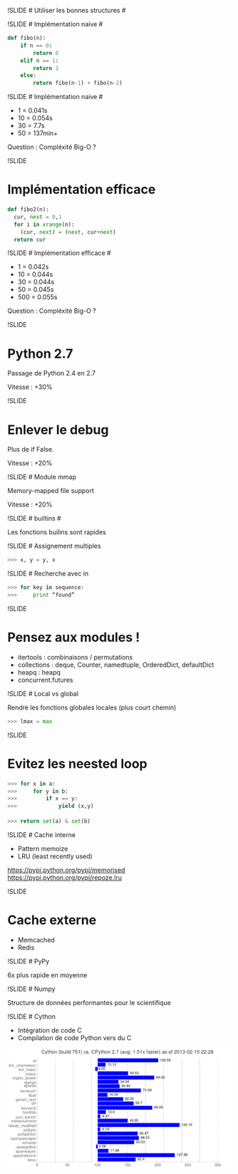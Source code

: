 !SLIDE
# Utiliser les bonnes structures #

!SLIDE
# Implémentation naive #

```python
def fibo(n):
    if n == 0:
        return 0
    elif n == 1:
        return 1
    else:
        return fibo(n-1) + fibo(n-2)
```

!SLIDE
# Implémentation naive #

* 1 =  0.041s
* 10 = 0.054s
* 30 = 7.7s
* 50 = 137min+

Question : Compléxité Big-O ?

!SLIDE
# Implémentation efficace #

```python
def fibo2(n):
  cur, next = 0,1
  for i in xrange(n):
    (cur, next) = (next, cur+next)
  return cur
```

!SLIDE
# Implémentation efficace #

* 1 = 0.042s
* 10 = 0.044s
* 30 = 0.044s
* 50 = 0.045s
* 500 = 0.055s

Question : Compléxité Big-O ?

!SLIDE
# Python 2.7

Passage de Python 2.4 en 2.7

Vitesse : +30%

!SLIDE
# Enlever le debug

Plus de if False.

Vitesse : +20%

!SLIDE
# Module mmap

Memory-mapped file support

Vitesse : +20%

!SLIDE
# builtins #

Les fonctions builins sont rapides

!SLIDE
# Assignement multiples

```python
>>> x, y = y, x
```

!SLIDE
# Recherche avec in

```python
>>> for key in sequence:
>>>     print “found”
```

!SLIDE
# Pensez aux modules !

* itertools : combinaisons / permutations
* collections : deque, Counter, namedtuple, OrderedDict, defaultDict
* heapq : heapq
* concurrent.futures

!SLIDE 
# Local vs global

Rendre les fonctions globales locales (plus court chemin)

```python
>>> lmax = max
```

!SLIDE 
# Evitez les neested loop 

```python
>>> for x in a:
>>>     for y in b:
>>>         if x == y:
>>>             yield (x,y)

>>> return set(a) & set(b)
```

!SLIDE
# Cache interne

* Pattern memoize
* LRU (least recently used)

https://pypi.python.org/pypi/memorised
https://pypi.python.org/pypi/repoze.lru

!SLIDE
# Cache externe

- Memcached
- Redis

!SLIDE
# PyPy

6x plus rapide en moyenne

!SLIDE
# Numpy

Structure de données performantes pour le scientifique

!SLIDE
# Cython

* Intégration de code C
* Compilation de code Python vers du C

![](cython_benchmark.png)
